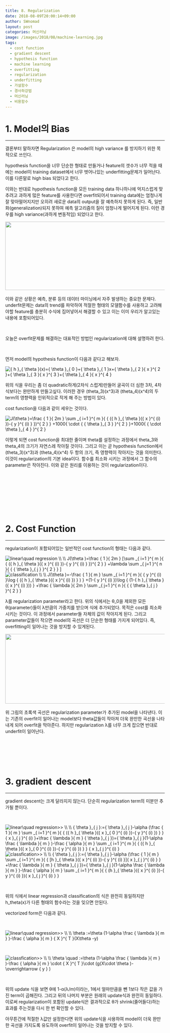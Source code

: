 ```yaml
---
title: 8. Regularization
date: 2018-08-09T20:00:14+09:00
author: SWnomad
layout: post
categories: 머신러닝
image: /images/2018/08/machine-learning.jpg
tags:
  - cost function
  - gradient descent
  - hypothesis function
  - machine learning
  - overfitting
  - regularization
  - underfitting
  - 가설함수
  - 경사하강법
  - 머신러닝
  - 비용함수
---
```

# 1. Model의 Bias

* * *

결론부터 말하자면 Regularization 은 model의 high variance 를 방지하기 위한 목적으로 쓰인다.

hypothesis function을 너무 단순한 형태로 만들거나 feature의 갯수가 너무 적을 때에는 model이 training dataset에서 너무 벗어나있는 underfitting문제가 일어난다. 이를 다른말로 high bias 되었다고 한다.

이와는 반대로 hypothesis function을 모든 training data 하나하나에 억지스럽게 맞추려고 과하게 많은 feature를 사용한다면 overfit되어서 training data에는 엄청나게 잘 맞아떨어지지만 오히려 새로운 data의 output을 잘 예측하지 못하게 된다. 즉, 일반화(generalization)되지 못하여 예측 알고리즘의 질이 엄청나게 떨어지게 된다. 이런 경우를 high variance(과하게 변동적임) 되었다고 한다.

<img class="aligncenter wp-image-358" src="/images/2018/08/no-name-11.png" alt="" width="548" height="216" srcset="/images/2018/08/no-name-11.png 1095w, /images/2018/08/no-name-11-300x118.png 300w, /images/2018/08/no-name-11-768x302.png 768w, /images/2018/08/no-name-11-1024x403.png 1024w" sizes="(max-width: 548px) 100vw, 548px" /> 

이와 같은 상황은 예측, 분류 등의 데이터 마이닝에서 자주 발생하는 중요한 문제다. underfit문제는 data의 trend를 파악하여 적절한 형태의 모델함수를 사용하고 고려해야할 feature를 충분히 수식에 집어넣어서 해결할 수 있고 이는 이미 우리가 알고있는 내용에 포함되어있다.

&nbsp;

오늘은 overfit문제를 해결하는 대표적인 방법인 regularization에 대해 설명하려 한다.

&nbsp;

먼저 model의 hypothesis function이 다음과 같다고 해보자.

<img src="https://latex.codecogs.com/gif.latex?{&space;h&space;}_{&space;\theta&space;}(x)={&space;\theta&space;}_{&space;0&space;}+{&space;\theta&space;}_{&space;1&space;}x+{&space;\theta&space;}_{&space;2&space;}{&space;x&space;}^{&space;2&space;}+{&space;\theta&space;}_{&space;3&space;}{&space;x&space;}^{&space;3&space;}+{&space;\theta&space;}_{&space;4&space;}{&space;x&space;}^{&space;4&space;}" alt="{ h }_{ \theta }(x)={ \theta }_{ 0 }+{ \theta }_{ 1 }x+{ \theta }_{ 2 }{ x }^{ 2 }+{ \theta }_{ 3 }{ x }^{ 3 }+{ \theta }_{ 4 }{ x }^{ 4 }" align="absmiddle" /> 

위의 식을 우리는 좀 더 quadratic하게(2차식 스럽게)만들어 굴곡이 더 심한 3차, 4차식보다는 완만하게 만들고싶다. 이러한 경우 (theta\_3)(x^3)과 (theta\_4)(x^4)의 두 term의 영향력을 인위적으로 작게 해 주는 방법이 있다.

cost function을 다음과 같이 세우는 것이다.

<img src="https://latex.codecogs.com/gif.latex?J(\theta&space;)=\frac&space;{&space;1&space;}{&space;2m&space;}&space;\sum&space;_{&space;i=1&space;}^{&space;m&space;}{&space;{&space;({&space;h&space;}_{&space;\theta&space;}({&space;x&space;}^{&space;(i)&space;})-{&space;y&space;}^{&space;(i)&space;}&space;})^{&space;2&space;}&space;}&space;+1000{&space;\cdot&space;{&space;{&space;\theta&space;}_{&space;3&space;}&space;}^{&space;2&space;}&space;}+1000{&space;{&space;\cdot&space;\theta&space;}_{&space;4&space;}&space;}^{&space;2&space;}" alt="J(\theta )=\frac { 1 }{ 2m } \sum _{ i=1 }^{ m }{ { ({ h }_{ \theta }({ x }^{ (i) })-{ y }^{ (i) } })^{ 2 } } +1000{ \cdot { { \theta }_{ 3 } }^{ 2 } }+1000{ { \cdot \theta }_{ 4 } }^{ 2 }" align="absmiddle" /> 

이렇게 되면 cost function을 최대한 줄이며 theta를 설정하는 과정에서 theta\_3와 theta\_4의 크기가 자연스레 작아질 것이다. 그리고 이는 곧 hypothesis function에서 (theta\_3)(x^3)과 (theta\_4)(x^4) 두 항의 크기, 즉 영향력이 작아지는 것을 의미한다. 이것이 regularization의 기본 idea이다. 함수를 최소화 시키는 과정에서 그 함수의 parameter은 작아진다. 이와 같은 원리를 이용하는 것이 regularization이다.

&nbsp;

&nbsp;

# <span style="font-size: 18pt;"><b> </b></span>

# 2. Cost Function

* * *

regularization이 포함되어있는 일반적인 cost function의 형태는 다음과 같다.

<img src="https://latex.codecogs.com/gif.latex?linear\quad&space;regression&space;\\&space;\\&space;J(\theta&space;)=\frac&space;{&space;1&space;}{&space;2m&space;}&space;[\sum&space;_{&space;i=1&space;}^{&space;m&space;}{&space;{&space;({&space;h&space;}_{&space;\theta&space;}({&space;x&space;}^{&space;(i)&space;})-{&space;y&space;}^{&space;(i)&space;}&space;})^{&space;2&space;}&space;}&space;+\lambda&space;\sum&space;_{&space;j=1&space;}^{&space;n&space;}{&space;{&space;{&space;\theta&space;}_{&space;j&space;}&space;}^{&space;2&space;}&space;}&space;]" alt="linear\quad regression \\ \\ J(\theta )=\frac { 1 }{ 2m } [\sum _{ i=1 }^{ m }{ { ({ h }_{ \theta }({ x }^{ (i) })-{ y }^{ (i) } })^{ 2 } } +\lambda \sum _{ j=1 }^{ n }{ { { \theta }_{ j } }^{ 2 } } ]" align="absmiddle" /> 

<img src="https://latex.codecogs.com/gif.latex?classification&space;\\&space;\\&space;J(\theta&space;)=-\frac&space;{&space;1&space;}{&space;m&space;}&space;\sum&space;_{&space;i=1&space;}^{&space;m&space;}{&space;{&space;y&space;}^{&space;(i)&space;}\log&space;{&space;({&space;h&space;}_{&space;\theta&space;}({&space;x&space;}^{&space;(i)&space;})&space;}&space;)&space;}&space;+(1-{&space;y&space;}^{&space;(i)&space;})\log&space;{&space;(1-{&space;h&space;}_{&space;\theta&space;}({&space;x&space;}^{&space;(i)&space;}))&space;}&space;+\frac&space;{&space;\lambda&space;}{&space;2m&space;}&space;\sum&space;_{&space;j=1&space;}^{&space;n&space;}{&space;{&space;{&space;\theta&space;}_{&space;j&space;}&space;}^{&space;2&space;}&space;}" alt="classification \\ \\ J(\theta )=-\frac { 1 }{ m } \sum _{ i=1 }^{ m }{ { y }^{ (i) }\log { ({ h }_{ \theta }({ x }^{ (i) }) } ) } +(1-{ y }^{ (i) })\log { (1-{ h }_{ \theta }({ x }^{ (i) })) } +\frac { \lambda }{ 2m } \sum _{ j=1 }^{ n }{ { { \theta }_{ j } }^{ 2 } }" align="absmiddle" /> 

λ를 regularization parameter라고 한다. 위의 식에서는 θ_0을 제외한 모든 θ(parameter)들이 λ만큼의 가중치를 받으며 식에 추가되었다. 목적은 cost를 최소화 시키는 것이다. 이 과정에서 parameter들 자체의 값이 작아지게 된다. 그리고 parameter값들이 작으면 model의 곡선은 더 단순한 형태를 가지게 되어있다. 즉, overfitting이 일어나는 것을 방지할 수 있게된다.

<img class="aligncenter wp-image-360" src="/images/2018/08/no-name-12.png" alt="" width="515" height="220" srcset="/images/2018/08/no-name-12.png 747w, /images/2018/08/no-name-12-300x128.png 300w" sizes="(max-width: 515px) 100vw, 515px" /> 

위 그림의 초록색 곡선은 regularization parameter가 추가된 model을 나타낸다. 이는 기존의 overfit이 일어나는 model보다 theta값들이 작아져 더욱 완만한 곡선을 나타내게 되어 overfit을 막아준다. 하지만 regularization λ를 너무 크게 잡으면 반대로  underfit이 일어난다.

&nbsp;

&nbsp;

&nbsp;

# 3. gradient  descent

* * *

gradient descent는 크게 달라지지 않는다. 단순히 regularization term의 미분만 추가될 뿐이다.

&nbsp;

<img src="https://latex.codecogs.com/gif.latex?linear\quad&space;regression>>&space;\\&space;\\&space;{&space;\theta&space;}_{&space;j&space;}:={&space;\theta&space;}_{&space;j&space;}-\alpha&space;(\frac&space;{&space;1&space;}{&space;m&space;}&space;\sum&space;_{&space;i=1&space;}^{&space;m&space;}{&space;{&space;({&space;h&space;}_{&space;\theta&space;}({&space;x&space;}_{&space;0&space;}^{&space;(i)&space;})-{&space;y&space;}^{&space;(i)&space;})&space;}&space;}&space;{&space;x&space;}_{&space;j&space;}^{&space;(i)&space;}+\frac&space;{&space;\lambda&space;}{&space;m&space;}&space;{&space;\theta&space;}_{&space;j&space;})={&space;\theta&space;}_{&space;j&space;}(1-\alpha&space;\frac&space;{&space;\lambda&space;}{&space;m&space;}&space;)-\frac&space;{&space;\alpha&space;}{&space;m&space;}&space;\sum&space;_{&space;i=1&space;}^{&space;m&space;}{&space;{&space;({&space;h&space;}_{&space;\theta&space;}({&space;x&space;}_{&space;0&space;}^{&space;(i)&space;})-{&space;y&space;}^{&space;(i)&space;})&space;}&space;}&space;{&space;x&space;}_{&space;j&space;}^{&space;(i)&space;}" alt="linear\quad regression>> \\ \\ { \theta }_{ j }:={ \theta }_{ j }-\alpha (\frac { 1 }{ m } \sum _{ i=1 }^{ m }{ { ({ h }_{ \theta }({ x }_{ 0 }^{ (i) })-{ y }^{ (i) }) } } { x }_{ j }^{ (i) }+\frac { \lambda }{ m } { \theta }_{ j })={ \theta }_{ j }(1-\alpha \frac { \lambda }{ m } )-\frac { \alpha }{ m } \sum _{ i=1 }^{ m }{ { ({ h }_{ \theta }({ x }_{ 0 }^{ (i) })-{ y }^{ (i) }) } } { x }_{ j }^{ (i) }" align="absmiddle" /> 

<img src="https://latex.codecogs.com/gif.latex?classfication>>&space;\\&space;\\&space;{&space;\theta&space;}_{&space;j&space;}:={&space;\theta&space;}_{&space;j&space;}-\alpha&space;(\frac&space;{&space;1&space;}{&space;m&space;}&space;\sum&space;_{&space;i=1&space;}^{&space;m&space;}{&space;{&space;[h&space;}_{&space;\theta&space;}({&space;x&space;}^{&space;(i)&space;})-{&space;y&space;}^{&space;(i)&space;}]{&space;x&space;}_{&space;j&space;}^{&space;(i)&space;}&space;}&space;+\frac&space;{&space;\lambda&space;}{&space;m&space;}&space;{&space;\theta&space;}_{&space;j&space;})={&space;\theta&space;}_{&space;j&space;}(1-\alpha&space;\frac&space;{&space;\lambda&space;}{&space;m&space;}&space;)-\frac&space;{&space;\alpha&space;}{&space;m&space;}&space;\sum&space;_{&space;i=1&space;}^{&space;m&space;}{&space;{&space;(h&space;}_{&space;\theta&space;}({&space;x&space;}^{&space;(i)&space;})-{&space;y&space;}^{&space;(i)&space;}){&space;x&space;}_{&space;j&space;}^{&space;(i)&space;}&space;}" alt="classfication>> \\ \\ { \theta }_{ j }:={ \theta }_{ j }-\alpha (\frac { 1 }{ m } \sum _{ i=1 }^{ m }{ { [h }_{ \theta }({ x }^{ (i) })-{ y }^{ (i) }]{ x }_{ j }^{ (i) } } +\frac { \lambda }{ m } { \theta }_{ j })={ \theta }_{ j }(1-\alpha \frac { \lambda }{ m } )-\frac { \alpha }{ m } \sum _{ i=1 }^{ m }{ { (h }_{ \theta }({ x }^{ (i) })-{ y }^{ (i) }){ x }_{ j }^{ (i) } }" align="absmiddle" /> 

&nbsp;

위의 식에서 linear regression과 classification의 식은 완전히 동일하지만 h_theta(x)가 다른 형태의 함수라는 것을 잊으면 안된다.

vectorized form은 다음과 같다.

&nbsp;

<img src="https://latex.codecogs.com/gif.latex?linear\quad&space;regression>>&space;\\&space;\\&space;\theta&space;:=\theta&space;(1-\alpha&space;\frac&space;{&space;\lambda&space;}{&space;m&space;}&space;)-\frac&space;{&space;\alpha&space;}{&space;m&space;}&space;{&space;X&space;}^{&space;T&space;}(X\theta&space;-y)" alt="linear\quad regression>> \\ \\ \theta :=\theta (1-\alpha \frac { \lambda }{ m } )-\frac { \alpha }{ m } { X }^{ T }(X\theta -y)" align="absmiddle" /> 

&nbsp;

<img src="https://latex.codecogs.com/gif.latex?classfication>>&space;\\&space;\\&space;\theta&space;\quad&space;:=\theta&space;(1-\alpha&space;\frac&space;{&space;\lambda&space;}{&space;m&space;}&space;)-\frac&space;{&space;\alpha&space;}{&space;m&space;}&space;\cdot&space;{&space;X&space;}^{&space;T&space;}\cdot&space;(g(X\cdot&space;\theta&space;)-\overrightarrow&space;{&space;y&space;}&space;)" alt="classfication>> \\ \\ \theta \quad :=\theta (1-\alpha \frac { \lambda }{ m } )-\frac { \alpha }{ m } \cdot { X }^{ T }\cdot (g(X\cdot \theta )-\overrightarrow { y } )" align="absmiddle" /> 

&nbsp;

위의 update 식을 보면 θ에 1-α(λ/m)이라는, 1에서 얼마만큼을 뺀 1보다 작은 값을 가진 term이 곱해진다. 그리고 뒤의 나머지 부분은 원래의 update식과 완전히 동일하다. 이로써 regularization이 포함된 update식은 결과적으로 θ가 shrink(줄어들다)하는 효과를 주는것을 다시 한 번 확인할 수 있다.

아무튼간에 적절한 λ값만 설정한다면 위의 update식을 사용하여 model이 더욱 완만한 곡선을 가지도록 유도하여 overfit이 일어나는 것을 방지할 수 있다.

&nbsp;